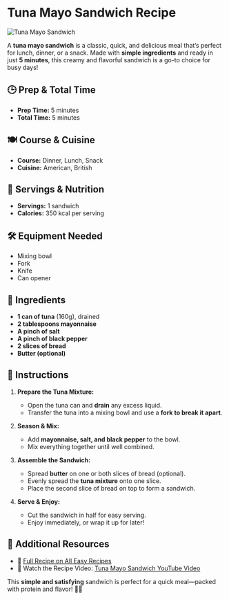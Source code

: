 # Tuna Mayo Sandwich Recipe  

![Tuna Mayo Sandwich](https://all-easyrecipes.com/wp-content/uploads/2025/03/Tuna-Mayo-Sandwich-Recipe-750x420.jpg)  

A **tuna mayo sandwich** is a classic, quick, and delicious meal that’s perfect for lunch, dinner, or a snack. Made with **simple ingredients** and ready in just **5 minutes**, this creamy and flavorful sandwich is a go-to choice for busy days!  

## 🕒 Prep & Total Time  

- **Prep Time:** 5 minutes  
- **Total Time:** 5 minutes  

## 🍽 Course & Cuisine  

- **Course:** Dinner, Lunch, Snack  
- **Cuisine:** American, British  

## 🥪 Servings & Nutrition  

- **Servings:** 1 sandwich  
- **Calories:** 350 kcal per serving  

## 🛠 Equipment Needed  

- Mixing bowl  
- Fork  
- Knife  
- Can opener  

## 🥄 Ingredients  

- **1 can of tuna** (160g), drained  
- **2 tablespoons mayonnaise**  
- **A pinch of salt**  
- **A pinch of black pepper**  
- **2 slices of bread**  
- **Butter (optional)**  

## 📖 Instructions  

1. **Prepare the Tuna Mixture:**  
   - Open the tuna can and **drain** any excess liquid.  
   - Transfer the tuna into a mixing bowl and use a **fork to break it apart**.  

2. **Season & Mix:**  
   - Add **mayonnaise, salt, and black pepper** to the bowl.  
   - Mix everything together until well combined.  

3. **Assemble the Sandwich:**  
   - Spread **butter** on one or both slices of bread (optional).  
   - Evenly spread the **tuna mixture** onto one slice.  
   - Place the second slice of bread on top to form a sandwich.  

4. **Serve & Enjoy:**  
   - Cut the sandwich in half for easy serving.  
   - Enjoy immediately, or wrap it up for later!  

## 📌 Additional Resources  

- 📖 [Full Recipe on All Easy Recipes](https://all-easyrecipes.com/tuna-mayo-sandwich-recipe/)  
- 🎥 Watch the Recipe Video: [Tuna Mayo Sandwich YouTube Video](https://www.youtube.com/watch?v=Muyn_G2UNLI)  

This **simple and satisfying** sandwich is perfect for a quick meal—packed with protein and flavor! 🥪✨  
